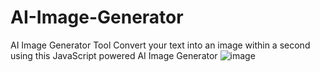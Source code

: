 # AI-Image-Generator
AI Image Generator Tool Convert your text into an image within a second using this JavaScript powered AI Image Generator
![image](https://github.com/user-attachments/assets/99fe37a4-efc4-4839-92da-403407763338)
